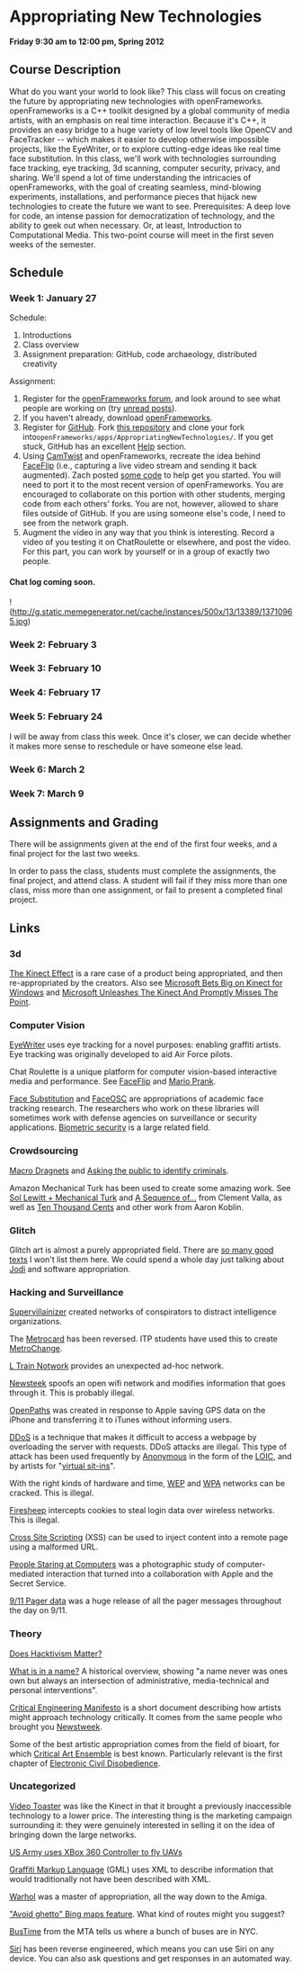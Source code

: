 # Appropriating New Technologies
**Friday 9:30 am to 12:00 pm, Spring 2012**

## Course Description

What do you want your world to look like? This class will focus on creating the future by appropriating new technologies with openFrameworks. openFrameworks is a C++ toolkit designed by a global community of media artists, with an emphasis on real time interaction. Because it's C++, it provides an easy bridge to a huge variety of low level tools like OpenCV and FaceTracker -- which makes it easier to develop otherwise impossible projects, like the EyeWriter, or to explore cutting-edge ideas like real time face substitution. In this class, we'll work with technologies surrounding face tracking, eye tracking, 3d scanning, computer security, privacy, and sharing. We'll spend a lot of time understanding the intricacies of openFrameworks, with the goal of creating seamless, mind-blowing experiments, installations, and performance pieces that hijack new technologies to create the future we want to see. Prerequisites: A deep love for code, an intense passion for democratization of technology, and the ability to geek out when necessary. Or, at least, Introduction to Computational Media. This two-point course will meet in the first seven weeks of the semester.

## Schedule

### Week 1: January 27

Schedule:

1. Introductions
2. Class overview
3. Assignment preparation: GitHub, code archaeology, distributed creativity

Assignment:

1. Register for the [openFrameworks forum](http://forum.openframeworks.cc/), and look around to see what people are working on (try [unread posts](http://forum.openframeworks.cc/index.php?action=unread)).
2. If you haven't already, download [openFrameworks](http://www.openframeworks.cc/).
3. Register for [GitHub](https://github.com/). Fork [this repository](https://github.com/kylemcdonald/AppropriatingNewTechnologies) and clone your fork into`openFrameworks/apps/AppropriatingNewTechnologies/`. If you get stuck, GitHub has an excellent [Help](http://help.github.com/) section.
4. Using [CamTwist](http://camtwiststudio.com/download/) and openFrameworks, recreate the idea behind [FaceFlip](http://vimeo.com/10191761) (i.e., capturing a live video stream and sending it back augmented). Zach posted [some code](http://forum.openframeworks.cc/index.php/topic,2946.0.html) to help get you started. You will need to port it to the most recent version of openFrameworks. You are encouraged to collaborate on this portion with other students, merging code from each others' forks. You are not, however, allowed to share files outside of GitHub. If you are using someone else's code, I need to see from the network graph.
5. Augment the video in any way that you think is interesting. Record a video of you testing it on ChatRoulette or elsewhere, and post the video. For this part, you can work by yourself or in a group of exactly two people.

#### Chat log coming soon.

!(http://g.static.memegenerator.net/cache/instances/500x/13/13389/13710965.jpg)

### Week 2: February 3

### Week 3: February 10

### Week 4: February 17

### Week 5: February 24

I will be away from class this week. Once it's closer, we can decide whether it makes more sense to reschedule or have someone else lead.

### Week 6: March 2

### Week 7: March 9

## Assignments and Grading

There will be assignments given at the end of the first four weeks, and a final project for the last two weeks.

In order to pass the class, students must complete the assignments, the final project, and attend class. A student will fail if they miss more than one class, miss more than one assignment, or fail to present a completed final project.

## Links

### 3d

[The Kinect Effect](http://www.xbox.com/en-US/Kinect/Kinect-Effect) is a rare case of a product being appropriated, and then re-appropriated by the creators. Also see [Microsoft Bets Big on Kinect for Windows](www.wired.com/epicenter/2012/01/microsoft-bets-kinect-windows/) and [Microsoft Unleashes The Kinect And Promptly Misses The Point](http://www.fastcodesign.com/1665827/microsoft-unleashes-the-kinect-and-promptly-misses-the-point).

### Computer Vision

[EyeWriter](http://www.eyewriter.org/) uses eye tracking for a novel purposes: enabling graffiti artists. Eye tracking was originally developed to aid Air Force pilots.

Chat Roulette is a unique platform for computer vision-based interactive media and performance. See [FaceFlip](http://vimeo.com/10191761) and [Mario Prank](https://www.youtube.com/watch?feature=player_embedded&v=OTC2I1lHnS4).

[Face Substitution](http://vimeo.com/29348533) and [FaceOSC](http://vimeo.com/26098366) are appropriations of academic face tracking research. The researchers who work on these libraries will sometimes work with defense agencies on surveillance or security applications. [Biometric security](http://www.patentlyapple.com/patently-apple/2011/11/apple-wins-secret-patent-for-high-end-3d-object-recognition.html) is a large related field.

### Crowdsourcing

[Macro Dragnets](http://events.ccc.de/congress/2011/Fahrplan/events/4813.en.html) and [Asking the public to identify criminals](http://bits.blogs.nytimes.com/2011/08/09/london-police-use-flickr-to-identify-looters/).

Amazon Mechanical Turk has been used to create some amazing work. See [Sol Lewitt + Mechanical Turk](http://clementvalla.com/category/work/sol-lewitt-mechanical-turk/) and [A Sequence of...](http://clementvalla.com/category/work/a-sequence-of/) from Clement Valla, as well as [Ten Thousand Cents](http://www.tenthousandcents.com/top.html) and other work from Aaron Koblin.

### Glitch

Glitch art is almost a purely appropriated field. There are [so many good texts](http://gli.tc/h/wiki/index.php/Glitch_theory) I won't list them here. We could spend a whole day just talking about [Jodi](https://en.wikipedia.org/wiki/Jodi#Selected_works) and software appropriation.

### Hacking and Surveillance

[Supervillainizer](http://www.anninaruest.com/a/supervillainizer/index.html) created networks of conspirators to distract intelligence organizations.

The [Metrocard](http://events.ccc.de/congress/2005/fahrplan/events/765.en.html) has been reversed. ITP students have used this to create [MetroChange](http://metrochange.org/).

[L Train Notwork](http://vimeo.com/32149926) provides an unexpected ad-hoc network.

[Newsteek](http://newstweek.com/overview) spoofs an open wifi network and modifies information that goes through it. This is probably illegal.

[OpenPaths](http://openpaths.cc/) was created in response to Apple saving GPS data on the iPhone and transferring it to iTunes without informing users.

[DDoS](https://en.wikipedia.org/wiki/Ddos#Distributed_attack) is a technique that makes it difficult to access a webpage by overloading the server with requests. DDoS attacks are illegal. This type of attack has been used frequently by [Anonymous](http://mashable.com/2010/12/09/how-operation-payback-executes-its-attacks/) in the form of the [LOIC](https://en.wikipedia.org/wiki/LOIC), and by artists for "[virtual sit-ins](http://www.utsandiego.com/news/2010/apr/09/ucsd-prof-turns-meeting-protest-rally/)".

With the right kinds of hardware and time, [WEP](http://lifehacker.com/5305094/how-to-crack-a-wi+fi-networks-wep-password-with-backtrack) and [WPA](http://www.aircrack-ng.org/doku.php?id=cracking_wpa) networks can be cracked. This is illegal.

[Firesheep](https://en.wikipedia.org/wiki/Firesheep) intercepts cookies to steal login data over wireless networks. This is illegal.

[Cross Site Scripting](https://en.wikipedia.org/wiki/Cross-site_scripting) (XSS) can be used to inject content into a remote page using a malformed URL.

[People Staring at Computers](http://vimeo.com/groups/openframeworks/videos/25958231) was a photographic study of computer-mediated interaction that turned into a collaboration with Apple and the Secret Service.

[9/11 Pager data](http://911.wikileaks.org/) was a huge release of all the pager messages throughout the day on 9/11.

### Theory

[Does Hacktivism Matter?](http://events.ccc.de/congress/2011/Fahrplan/events/4749.en.html)

[What is in a name?](http://events.ccc.de/congress/2011/Fahrplan/events/4713.en.html) A historical overview, showing "a name never was ones own but always an intersection of administrative, media-technical and personal interventions".

[Critical Engineering Manifesto](http://criticalengineering.org/) is a short document describing how artists might approach technology critically. It comes from the same people who brought you [Newstweek](http://newstweek.com/overview).

Some of the best artistic appropriation comes from the field of bioart, for which [Critical Art Ensemble](http://www.critical-art.net/) is best known. Particularly relevant is the first chapter of [Electronic Civil Disobedience](http://www.critical-art.net/books/ecd/ecd2.pdf).

### Uncategorized

[Video Toaster](https://www.youtube.com/watch?v=C_K8vnx2ZDc) was like the Kinect in that it brought a previously inaccessible technology to a lower price. The interesting thing is the marketing campaign surrounding it: they were genuinely interested in selling it on the idea of bringing down the large networks.

[US Army uses XBox 360 Controller to fly UAVs](http://www.pyrosoft.co.uk/blog/2007/11/04/army-fly-uav-spy-plane-with-xbox-360-controller/)

[Graffiti Markup Language](http://www.graffitimarkuplanguage.com) (GML) uses XML to describe information that would traditionally not have been described with XML.

[Warhol](https://www.youtube.com/watch?v=3oqUd8utr14) was a master of appropriation, all the way down to the Amiga.

["Avoid ghetto" Bing maps feature](http://news.cnet.com/8301-17852_3-57354445-71/the-joy-of-microsofts-avoid-ghetto-gps-patent/). What kind of routes might you suggest?

[BusTime](http://bustime.mta.info/) from the MTA tells us where a bunch of buses are in NYC.

[Siri](https://github.com/applidium/Cracking-Siri#readme) has been reverse engineered, which means you can use Siri on any device. You can also ask questions and get responses in an automated way.
